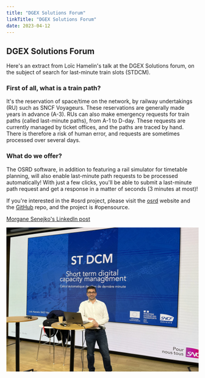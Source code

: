 ```yaml
---
title: "DGEX Solutions Forum"
linkTitle: "DGEX Solutions Forum"
date: 2023-04-12
---
```


## DGEX Solutions Forum

Here's an extract from Loïc Hamelin's talk at the DGEX Solutions forum, on the subject of search for last-minute train slots (STDCM).

### First of all, what is a train path?

It's the reservation of space/time on the network, by railway undertakings (RU) such as SNCF Voyageurs. These reservations are generally made years in advance (A-3). RUs can also make emergency requests for train paths (called last-minute paths), from A-1 to D-day.
These requests are currently managed by ticket offices, and the paths are traced by hand. There is therefore a risk of human error, and requests are sometimes processed over several days.

### What do we offer?

The OSRD software, in addition to featuring a rail simulator for timetable planning, will also enable last-minute path requests to be processed automatically! With just a few clicks, you'll be able to submit a last-minute path request and get a response in a matter of seconds (3 minutes at most)!

If you're interested in the #osrd project, please visit the [osrd](https://osrd.fr/en/) website and the [GitHub](https://github.com/DGEXSolutions/osrd) repo, and the project is #opensource.

[Morgane Senejko's LinkedIn post](https://www.linkedin.com/posts/morgane-senejko-526675172_osrd-opensource-activity-7052251905506340865-5Qeh?utm_source=share&utm_medium=member_desktop)

![imagepostlinkedin](morganepostlinkedin.webp)
